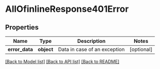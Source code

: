 # AllOfinlineResponse401Error

## Properties
Name | Type | Description | Notes
------------ | ------------- | ------------- | -------------
**error_data** | **object** | Data in case of an exception | [optional] 

[[Back to Model list]](../../README.md#documentation-for-models) [[Back to API list]](../../README.md#documentation-for-api-endpoints) [[Back to README]](../../README.md)

